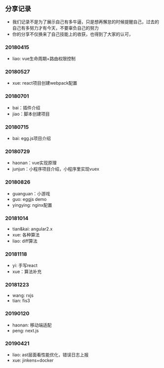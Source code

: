 ## 分享记录

- 我们记录不是为了展示自己有多牛逼，只是想再懈怠的时候提醒自己，过去的自己有多努力才有今天，不要辜负自己的努力
- 你的分享不仅换来了自己技能上的收获，也得到了大家的认可，


### 20180415
- liao: vue生命周期+路由权限控制

### 20180527
- xue: react项目创建webpack配置

### 20180701
- bai：插件介绍
- jiao：脚本创建项目

### 20180715
-  bai: egg.js项目介绍

### 20180729
- haonan：vue实现原理
-  junjun：小程序项目介绍，小程序里实现vuex

### 20180826
- guanguan：小游戏
-  guo: eggjs demo
- yingying: nginx配置

### 20181014
- tian&kai: angular2.x 
-  xue: 各种算法
-  liao: diff算法

### 20181118
- yi: 手写react
- xue：算法补充
### 20181223
- wang: rxjs
- tian: fis3

### 20190120
- haonan: 移动端适配
- peng: next.js

### 20190421
- liao: ast层面看性能优化，错误日志上报
- xue: jinkens+docker
